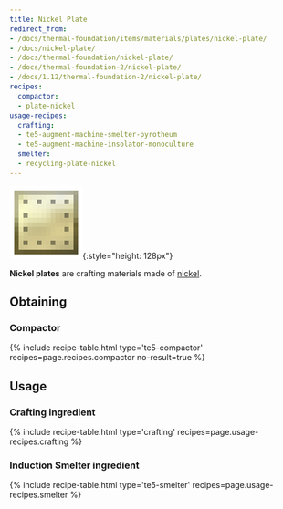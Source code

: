 ```yaml
---
title: Nickel Plate
redirect_from:
- /docs/thermal-foundation/items/materials/plates/nickel-plate/
- /docs/nickel-plate/
- /docs/thermal-foundation/nickel-plate/
- /docs/thermal-foundation-2/nickel-plate/
- /docs/1.12/thermal-foundation-2/nickel-plate/
recipes:
  compactor:
  - plate-nickel
usage-recipes:
  crafting:
  - te5-augment-machine-smelter-pyrotheum
  - te5-augment-machine-insolator-monoculture
  smelter:
  - recycling-plate-nickel
---
```


![Nickel plate](/assets/images/thermal-foundation-2/plate-nickel.png){:style="height: 128px"}


**Nickel plates** are crafting materials made of [nickel](/docs/1.12/thermal-foundation/nickel-ingot/).


Obtaining
---------

### Compactor
{% include recipe-table.html type='te5-compactor' recipes=page.recipes.compactor no-result=true %}


Usage
-----

### Crafting ingredient
{% include recipe-table.html type='crafting' recipes=page.usage-recipes.crafting %}

### Induction Smelter ingredient
{% include recipe-table.html type='te5-smelter' recipes=page.usage-recipes.smelter %}
